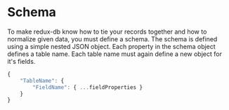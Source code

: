 # Schema

To make redux-db know how to tie your records together and how to normalize given data, you must define a schema. The schema is defined using a simple nested JSON object. Each property in the schema object defines a table name. Each table name must again define a new object for it's fields.

```javascript
{
    "TableName": {
        "FieldName": { ...fieldProperties }
    }
}
```

